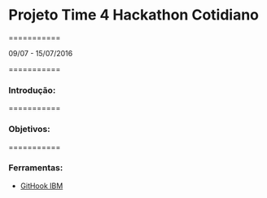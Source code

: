# Projeto Time 4 Hackathon Cotidiano
===========

09/07 - 15/07/2016

===========

### Introdução:

===========
### Objetivos:

===========

### Ferramentas:

- [GitHook IBM](https://hub.jazz.net/gitHook/)
